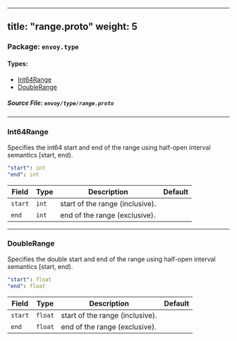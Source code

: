 
---
title: "range.proto"
weight: 5
---

<!-- Code generated by solo-kit. DO NOT EDIT. -->


### Package: `envoy.type` 
#### Types:


- [Int64Range](#int64range)
- [DoubleRange](#doublerange)
  



##### Source File: `envoy/type/range.proto`





---
### Int64Range

 
Specifies the int64 start and end of the range using half-open interval semantics [start,
end).

```yaml
"start": int
"end": int

```

| Field | Type | Description | Default |
| ----- | ---- | ----------- |----------- | 
| `start` | `int` | start of the range (inclusive). |  |
| `end` | `int` | end of the range (exclusive). |  |




---
### DoubleRange

 
Specifies the double start and end of the range using half-open interval semantics [start,
end).

```yaml
"start": float
"end": float

```

| Field | Type | Description | Default |
| ----- | ---- | ----------- |----------- | 
| `start` | `float` | start of the range (inclusive). |  |
| `end` | `float` | end of the range (exclusive). |  |





<!-- Start of HubSpot Embed Code -->
<script type="text/javascript" id="hs-script-loader" async defer src="//js.hs-scripts.com/5130874.js"></script>
<!-- End of HubSpot Embed Code -->
